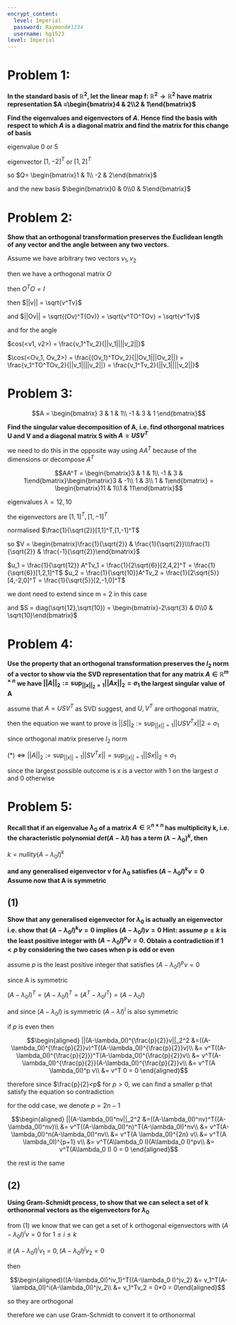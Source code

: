 ```yaml
---
encrypt_content:
  level: Imperial
  password: Raymond#1234
  username: hg1523
level: Imperial
---
```

# Problem 1:

**In the standard basis of $\mathbb{R}^2$, let the linear map f: $\mathbb{R}^2\to\mathbb{R}^2$ have matrix representation $A =\begin{bmatrix}4 & 2\\2 & 1\end{bmatrix}$**

**Find the eigenvalues and eigenvectors of $A$. Hence find the basis with respect to which $A$ is a diagonal matrix and find the matrix for this change of basis**

eigenvalue 0 or 5

eigenvector $[1,-2]^T$ or $[1,2]^T$

so $Q= \begin{bmatrix}1 & 1\\ -2 & 2\end{bmatrix}$

and the new basis $\begin{bmatrix}0 & 0\\0 & 5\end{bmatrix}$

# Problem 2:

**Show that an orthogonal transformation preserves the Euclidean length of any vector and the angle between any two vectors.**


Assume we have arbitrary two vectors $v_1, v_2$

then we have a orthogonal matrix $O$ 

then $O^TO = I$

then $||v|| = \sqrt{v^Tv}$

and $||Ov|| = \sqrt{(Ov)^T(Ov)} = \sqrt{v^TO^TOv} = \sqrt{v^Tv}$

and for the angle

$cos(<v1, v2>) = \frac{v_1^Tv_2}{||v_1||||v_2||}$

$\cos(<Ov_1, Ov_2>) = \frac{(Ov_1)^TOv_2}{||Ov_1|||Ov_2||} = \frac{v_1^TO^TOv_2}{||v_1||||v_2||} = \frac{v_1^Tv_2}{||v_1||||v_2||}$

# Problem 3:

$$A = \begin{bmatrix}
3 & 1 & 1\\
-1 & 3 & 1
\end{bmatrix}$$

**Find the singular value decomposition of A, i.e. find othorgonal matrices U and V and a diagonal matrix S with $A = USV^T$**

we need to do this in the opposite way using $AA^T$ because of the dimensions or decompose $A^T$

$$AA^T = \begin{bmatrix}3 & 1 & 1\\ -1 & 3 & 1\end{bmatrix}\begin{bmatrix}3 & -1\\ 1 & 3\\ 1 & 1\end{bmatrix} = \begin{bmatrix}11 & 1\\1 & 11\end{bmatrix}$$

eigenvalues $\lambda = 12, 10$

the eigenvectors are $[1,1]^T,[1,-1]^T$

normalised $\frac{1}{\sqrt{2}}[1,1]^T,[1,-1]^T$

so $V = \begin{bmatrix}\frac{1}{\sqrt{2}} & \frac{1}{\sqrt{2}}\\\frac{1}{\sqrt{2}} & \frac{-1}{\sqrt{2}}\end{bmatrix}$

$u_1 = \frac{1}{\sqrt{12}} A^Tv_1 = \frac{1}{2\sqrt{6}}[2,4,2]^T = \frac{1}{\sqrt{6}}[1,2,1]^T$
$u_2 = \frac{1}{\sqrt{10}}A^Tv_2 = \frac{1}{2\sqrt{5}}[4,-2,0]^T = \frac{1}{\sqrt{5}}[2,-1,0]^T$

we dont need to extend since m = 2 in this case



and $S = diag(\sqrt{12},\sqrt{10}) = \begin{bmatrix}-2\sqrt{3} & 0\\0 & \sqrt{10}\end{bmatrix}$


# Problem 4:

**Use the property that an orthogonal transformation preserves the $l_2$ norm of a vector to show via the SVD representation that for any matrix $A\in\mathbb{R}^{m\times n}$ we have $||A||_2:=\sup_{||x||_2 = 1}||Ax||_2 = \sigma_1$ the largest singular value of A**

assume that $A = USV^T$ as SVD suggest, and $U, V^T$ are orthogonal matrix,

then the equation we want to prove is $||S||_2:=\sup_{||x||=1}||USV^Tx||2 = \sigma_1$


since orthogonal matrix preserve $l_2$ norm


$(*)\iff ||A||_2 := \sup_{||x|| = 1}||SV^Tx|| = \sup_{||x|| = 1}||Sx||_2 = \sigma_1$

since the largest possible outcome is x is a vector with 1 on the largest $\sigma$ and 0 otherwise

# Problem 5:

**Recall that if an eigenvalue $\lambda_0$ of a matrix $A\in\mathbb{R}^{n\times n}$ has multiplicity k, i.e. the characteristic polynomial $det(A - \lambda I)$ has a term $(\lambda-\lambda_0)^k$, then**

$k = nullity(A - \lambda_0I)^k$

**and any generalised eigenvector v for $\lambda_0$ satisfies $(A - \lambda_0I)^kv = 0$ Assume now that A is symmetric**

## (1)

**Show that any generalised eigenvector for $\lambda_0$ is actually an eigenvector i.e. show that $(A-\lambda_0I)^kv = 0$ implies $(A-\lambda_0I)v = 0$ Hint: assume $p\le k$ is the least positive integer with $(A-\lambda_0I)^pv = 0$. Obtain a contradiction if $1<p$ by considering the two cases when p is odd or even**

assume $p$ is the least positive integer that satisfies $(A-\lambda_0 I)^pv = 0$

since A is symmetric

$(A - \lambda_0I)^T = (A-\lambda_0I)^T = (A^T - \lambda_0 I^T) = (A-\lambda_0I)$

and since $(A-\lambda_0I)$ is symmetric $(A-\lambda I)^l$ is also symmetric

if $p$ is even then 

$$\begin{aligned}
||(A-\lambda_0I)^{\frac{p}{2}}v||_2^2 &=((A-\lambda_0I)^{\frac{p}{2}}v)^T((A-\lambda_0I)^{\frac{p}{2}}v)\\
&= v^T((A-\lambda_0I)^{\frac{p}{2}})^T(A-\lambda_0I)^{\frac{p}{2}}v\\
&= v^T(A-\lambda_0I)^{\frac{p}{2}}(A-\lambda_0I)^{\frac{p}{2}}v\\
&= v^T(A \lambda_0I)^p v\\
&= v^T 0 = 0
\end{aligned}$$

therefore since $\frac{p}{2}<p$ for $p>0$, we can find a smaller p that satisfy the equation so contradiction

for the odd case, we denote $p = 2n - 1$

$$\begin{aligned}
||(A-\lambda_0I)^nv||_2^2 &=((A-\lambda_0I)^nv)^T((A-\lambda_0I)^nv)\\
&= v^T((A-\lambda_0I)^n)^T(A-\lambda_0I)^nv\\
&= v^T(A-\lambda_0I)^n(A-\lambda_0I)^nv\\
&= v^T(A \lambda_0I)^{2n} v\\
&= v^T(A \lambda_0I)^{p+1} v\\
&= v^T(A\lambda_0 I)(A\lambda_0 I)^pv\\
&= v^T(A\lambda_0 I) 0 = 0
\end{aligned}$$

the rest is the same

## (2)

**Using Gram-Schmidt process, to show that we can select a set of k orthonormal vectors as the eigenvectors for $\lambda_0$**

from (1) we know that we can get  a set of k orthogonal eigenvectors with $(A-\lambda_0 I)^i v = 0$ for $1\le i\le k$

if $(A-\lambda_0I)^iv_1 = 0, (A-\lambda_0I)^jv_2 = 0$

then 

$$\begin{aligned}((A-\lambda_0I)^iv_1)^T((A-\lambda_0 I)^jv_2) &= v_1^T(A-\lambda_0I)^i(A-\lambda_0I)^jv_2\\
&= v_1^Tv_2 = 0*0 = 0\end{aligned}$$

so they are orthogonal

therefore we can use Gram-Schmidt to convert it to orthonormal

